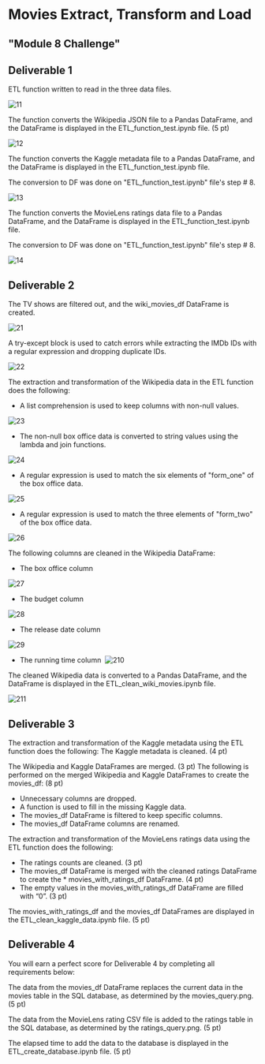 # Movies Extract, Transform and Load

## "Module 8 Challenge"


## Deliverable 1

ETL function written to read in the three data files.

![11](Images/11.png)

The function converts the Wikipedia JSON file to a Pandas DataFrame, and the DataFrame is displayed in the ETL_function_test.ipynb file. (5 pt)

![12](Images/12.png)

​The function converts the Kaggle metadata file to a Pandas DataFrame, and the DataFrame is displayed in the ETL_function_test.ipynb file.

The conversion to DF was done on "ETL_function_test.ipynb" file's step # 8.

![13](Images/13.png)

​The function converts the MovieLens ratings data file to a Pandas DataFrame, and the DataFrame is displayed in the ETL_function_test.ipynb file.

The conversion to DF was done on "ETL_function_test.ipynb" file's step # 8.

![14](Images/14.png)


## Deliverable 2

The TV shows are filtered out, and the wiki_movies_df DataFrame is created.

![21](Images/21.png)

A try-except block is used to catch errors while extracting the IMDb IDs with a regular expression and dropping duplicate IDs.

![22](Images/22.png)

The extraction and transformation of the Wikipedia data in the ETL function does the following:

* A list comprehension is used to keep columns with non-null values.

![23](Images/23.png)

* The non-null box office data is converted to string values using the lambda and join functions.

![24](Images/24.png)

* A regular expression is used to match the six elements of "form_one" of the box office data.

![25](Images/25.png)

* A regular expression is used to match the three elements of "form_two" of the box office data.

![26](Images/26.png)

The following columns are cleaned in the Wikipedia DataFrame:

* The box office column

![27](Images/27.png)

* The budget column

![28](Images/28.png)

* The release date column

![29](Images/29.png)

* The running time column
​
![210](Images/210.png)

The cleaned Wikipedia data is converted to a Pandas DataFrame, and the DataFrame is displayed in the ETL_clean_wiki_movies.ipynb file.

![211](Images/211.png)


## Deliverable 3

The extraction and transformation of the Kaggle metadata using the ETL function does the following:
The Kaggle metadata is cleaned. (4 pt)



The Wikipedia and Kaggle DataFrames are merged. (3 pt)
The following is performed on the merged Wikipedia and Kaggle DataFrames to create the movies_df: (8 pt)

* Unnecessary columns are dropped.
* A function is used to fill in the missing Kaggle data.
* The movies_df DataFrame is filtered to keep specific columns.
* The movies_df DataFrame columns are renamed.


The extraction and transformation of the MovieLens ratings data using the ETL function does the following:

* The ratings counts are cleaned. (3 pt)
* The movies_df DataFrame is merged with the cleaned ratings DataFrame to create the * movies_with_ratings_df DataFrame. (4 pt)
* The empty values in the movies_with_ratings_df DataFrame are filled with “0”. (3 pt)


The movies_with_ratings_df and the movies_df DataFrames are displayed in the ETL_clean_kaggle_data.ipynb file. (5 pt)


## Deliverable 4

You will earn a perfect score for Deliverable 4 by completing all requirements below:

The data from the movies_df DataFrame replaces the current data in the movies table in the SQL database, as determined by the movies_query.png. (5 pt)



The data from the MovieLens rating CSV file is added to the ratings table in the SQL database, as determined by the ratings_query.png. (5 pt)



The elapsed time to add the data to the database is displayed in the ETL_create_database.ipynb file. (5 pt)


